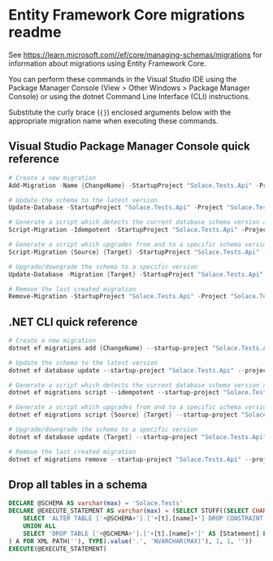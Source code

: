 # Entity Framework Core migrations readme

See <https://learn.microsoft.com//ef/core/managing-schemas/migrations> for information about migrations using Entity Framework Core.

You can perform these commands in the Visual Studio IDE using the Package Manager Console (View > Other Windows > Package Manager Console) or using the dotnet Command Line Interface (CLI) instructions.

Substitute the curly brace (`{}`) enclosed arguments below with the appropriate migration name when executing these commands.

## Visual Studio Package Manager Console quick reference

```powershell
# Create a new migration
Add-Migration -Name {ChangeName} -StartupProject "Solace.Tests.Api" -Project "Solace.Tests.Infrastructure"

# Update the schema to the latest version
Update-Database -StartupProject "Solace.Tests.Api" -Project "Solace.Tests.Infrastructure"

# Generate a script which detects the current database schema version and updates it to the latest
Script-Migration -Idempotent -StartupProject "Solace.Tests.Api" -Project "Solace.Tests.Infrastructure"

# Generate a script which upgrades from and to a specific schema version
Script-Migration {Source} {Target} -StartupProject "Solace.Tests.Api" -Project "Solace.Tests.Infrastructure"

# Upgrade/downgrade the schema to a specific version
Update-Database -Migration {Target} -StartupProject "Solace.Tests.Api" -Project "Solace.Tests.Infrastructure"

# Remove the last created migration
Remove-Migration -StartupProject "Solace.Tests.Api" -Project "Solace.Tests.Infrastructure"
```

## .NET CLI quick reference

```powershell
# Create a new migration
dotnet ef migrations add {ChangeName} --startup-project "Solace.Tests.Api" --project "Solace.Tests.Infrastructure"

# Update the schema to the latest version
dotnet ef database update --startup-project "Solace.Tests.Api" --project "Solace.Tests.Infrastructure"

# Generate a script which detects the current database schema version and updates it to the latest
dotnet ef migrations script --idempotent --startup-project "Solace.Tests.Api" --project "Solace.Tests.Infrastructure"

# Generate a script which upgrades from and to a specific schema version
dotnet ef migrations script {Source} {Target} --startup-project "Solace.Tests.Api" --project "Solace.Tests.Infrastructure"

# Upgrade/downgrade the schema to a specific version
dotnet ef database update {Target} --startup-project "Solace.Tests.Api" --project "Solace.Tests.Infrastructure"

# Remove the last created migration
dotnet ef migrations remove --startup-project "Solace.Tests.Api" --project "Solace.Tests.Infrastructure"
```

## Drop all tables in a schema

```sql
DECLARE @SCHEMA AS varchar(max) = 'Solace.Tests'
DECLARE @EXECUTE_STATEMENT AS varchar(max) = (SELECT STUFF((SELECT CHAR(13) + CHAR(10) + [Statement] FROM (
    SELECT 'ALTER TABLE ['+@SCHEMA+'].['+[t].[name]+'] DROP CONSTRAINT ['+[fk].[name]+']' AS [Statement] FROM [sys].[foreign_keys] AS [fk] INNER JOIN [sys].[tables] AS [t] ON [t].[object_id] = [fk].[parent_object_id] INNER JOIN [sys].[schemas] AS [s] ON [s].[schema_id] = [t].[schema_id] WHERE [s].[name] = @SCHEMA
    UNION ALL
    SELECT 'DROP TABLE ['+@SCHEMA+'].['+[t].[name]+']' AS [Statement] FROM [sys].[tables] AS [t] INNER JOIN [sys].[schemas] AS [s] ON [s].[schema_id] = [t].[schema_id] WHERE [s].[name] = @SCHEMA
) A FOR XML PATH(''), TYPE).value('.', 'NVARCHAR(MAX)'), 1, 1, ''))
EXECUTE(@EXECUTE_STATEMENT)
```
